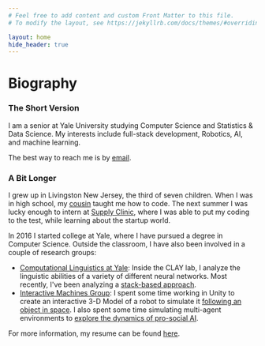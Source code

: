 ```yaml
---
# Feel free to add content and custom Front Matter to this file.
# To modify the layout, see https://jekyllrb.com/docs/themes/#overriding-theme-defaults

layout: home
hide_header: true
---
```


# **Biography**

### The Short Version

I am a senior at Yale University studying Computer Science and Statistics & Data Science.  My interests include full-stack development, Robotics, AI, and machine learning. 

The best way to reach me is by [email](mailto:simonjmendelsohn@gmail.com).

### A Bit Longer
I grew up in Livingston New Jersey, the third of seven children.  When I was in high school, my [cousin](https://www.linkedin.com/in/daniel-dickstein-4b335968/) taught me how to code.  The next summer I was lucky enough to intern at [Supply Clinic](https://www.supplyclinic.com/), where I was able to put my coding to the test, while learning about the startup world.  

In 2016 I started college at Yale, where I have pursued a degree in Computer Science.  Outside the classroom, I have also been involved in a couple of research groups:

* [Computational Linguistics at Yale](http://clay.yale.edu/): Inside the CLAY
   lab, I analyze the linguistic abilities of a variety of different neural networks. Most recently, I've been analyzing a [stack-based approach](https://github.com/viking-sudo-rm/StackNN).
* [Interactive Machines Group](https://interactive-machines.gitlab.io/): I spent some time working in Unity to create an interactive 3-D Model of a robot to simulate it [following an object in space](https://www.youtube.com/embed/5zYM-B6oEP8).  I also spent some time simulating multi-agent environments to [explore the dynamics of pro-social AI](https://github.com/social-dilemma/multiagent).

For more information, my resume can be found [here](assets/resume.pdf).


